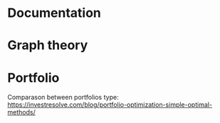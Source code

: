 # Documentation

# Graph theory

# Portfolio
Comparason between portfolios type: https://investresolve.com/blog/portfolio-optimization-simple-optimal-methods/
